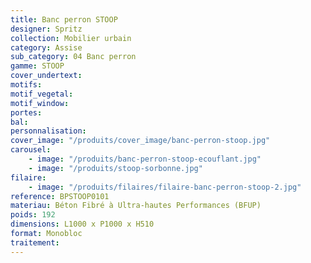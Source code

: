 ```yaml
---
title: Banc perron STOOP
designer: Spritz
collection: Mobilier urbain
category: Assise
sub_category: 04 Banc perron
gamme: STOOP
cover_undertext:
motifs:
motif_vegetal:
motif_window:
portes:
bal:
personnalisation:
cover_image: "/produits/cover_image/banc-perron-stoop.jpg"
carousel:
    - image: "/produits/banc-perron-stoop-ecouflant.jpg"
    - image: "/produits/stoop-sorbonne.jpg"
filaire:
    - image: "/produits/filaires/filaire-banc-perron-stoop-2.jpg"
reference: BPSTOOP0101
materiau: Béton Fibré à Ultra-hautes Performances (BFUP)
poids: 192
dimensions: L1000 x P1000 x H510
format: Monobloc
traitement:
---
```


